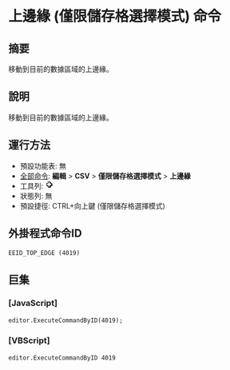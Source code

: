 # 上邊緣 (僅限儲存格選擇模式) 命令

## 摘要

移動到目前的數據區域的上邊緣。

## 說明

移動到目前的數據區域的上邊緣。

## 運行方法

- 預設功能表: 無
- [全部命令](../tools/all_commands): **編輯** \> **CSV** \> **僅限儲存格選擇模式** \> **上邊緣**
- 工具列: ![](../../images/cell_selection_mode.png)
- 狀態列: 無
- 預設捷徑: CTRL+向上鍵 (僅限儲存格選擇模式)

## 外掛程式命令ID

```
EEID_TOP_EDGE (4019)
```

## 巨集

### \[JavaScript\]

```
editor.ExecuteCommandByID(4019);
```

### \[VBScript\]

```
editor.ExecuteCommandByID 4019
```
